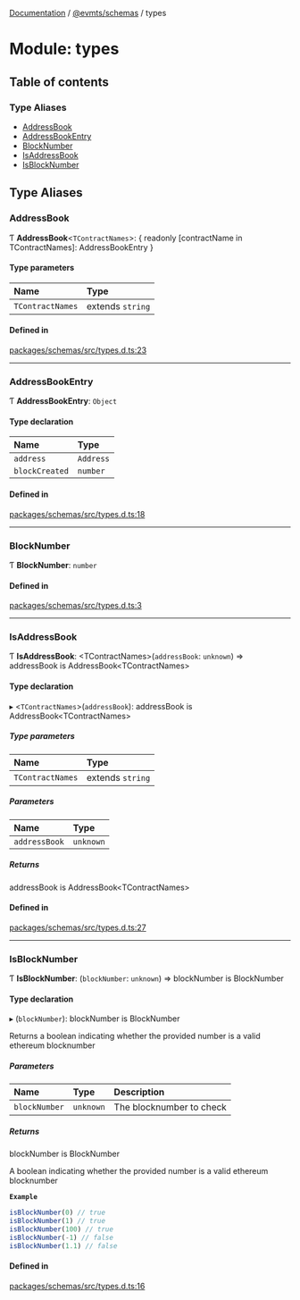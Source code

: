 [Documentation](../README.md) / [@evmts/schemas](evmts_schemas.md) / types

# Module: types

## Table of contents

### Type Aliases

- [AddressBook](evmts_schemas.types.md#addressbook)
- [AddressBookEntry](evmts_schemas.types.md#addressbookentry)
- [BlockNumber](evmts_schemas.types.md#blocknumber)
- [IsAddressBook](evmts_schemas.types.md#isaddressbook)
- [IsBlockNumber](evmts_schemas.types.md#isblocknumber)

## Type Aliases

### AddressBook

Ƭ **AddressBook**\<`TContractNames`\>: \{ readonly [contractName in TContractNames]: AddressBookEntry }

#### Type parameters

| Name | Type |
| :------ | :------ |
| `TContractNames` | extends `string` |

#### Defined in

[packages/schemas/src/types.d.ts:23](https://github.com/evmts/evmts-monorepo/blob/main/packages/schemas/src/types.d.ts#L23)

___

### AddressBookEntry

Ƭ **AddressBookEntry**: `Object`

#### Type declaration

| Name | Type |
| :------ | :------ |
| `address` | `Address` |
| `blockCreated` | `number` |

#### Defined in

[packages/schemas/src/types.d.ts:18](https://github.com/evmts/evmts-monorepo/blob/main/packages/schemas/src/types.d.ts#L18)

___

### BlockNumber

Ƭ **BlockNumber**: `number`

#### Defined in

[packages/schemas/src/types.d.ts:3](https://github.com/evmts/evmts-monorepo/blob/main/packages/schemas/src/types.d.ts#L3)

___

### IsAddressBook

Ƭ **IsAddressBook**: \<TContractNames\>(`addressBook`: `unknown`) => addressBook is AddressBook\<TContractNames\>

#### Type declaration

▸ \<`TContractNames`\>(`addressBook`): addressBook is AddressBook\<TContractNames\>

##### Type parameters

| Name | Type |
| :------ | :------ |
| `TContractNames` | extends `string` |

##### Parameters

| Name | Type |
| :------ | :------ |
| `addressBook` | `unknown` |

##### Returns

addressBook is AddressBook\<TContractNames\>

#### Defined in

[packages/schemas/src/types.d.ts:27](https://github.com/evmts/evmts-monorepo/blob/main/packages/schemas/src/types.d.ts#L27)

___

### IsBlockNumber

Ƭ **IsBlockNumber**: (`blockNumber`: `unknown`) => blockNumber is BlockNumber

#### Type declaration

▸ (`blockNumber`): blockNumber is BlockNumber

Returns a boolean indicating whether the provided number is a valid ethereum blocknumber

##### Parameters

| Name | Type | Description |
| :------ | :------ | :------ |
| `blockNumber` | `unknown` | The blocknumber to check |

##### Returns

blockNumber is BlockNumber

A boolean indicating whether the provided number is a valid ethereum blocknumber

**`Example`**

```ts
isBlockNumber(0) // true
isBlockNumber(1) // true
isBlockNumber(100) // true
isBlockNumber(-1) // false
isBlockNumber(1.1) // false
```

#### Defined in

[packages/schemas/src/types.d.ts:16](https://github.com/evmts/evmts-monorepo/blob/main/packages/schemas/src/types.d.ts#L16)
